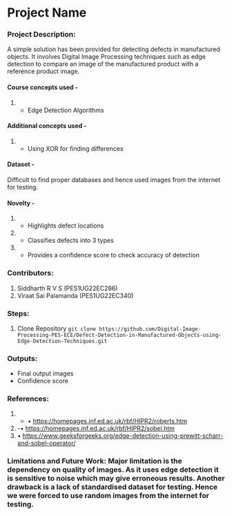 # Project Name

### Project Description:
A simple solution has been provided for detecting defects in manufactured objects. It involves Digital Image Processing techniques such as edge detection to compare an image of the manufactured product with a reference product image. 

#### Course concepts used - 
1. - Edge Detection Algorithms

   
#### Additional concepts used -
1. - Using XOR for finding differences 

   
#### Dataset - 
Difficult to find proper databases and hence used images from the internet for testing.

#### Novelty - 
1. - Highlights defect locations
2. - Classifies defects into 3 types
3. - Provides a confidence score to check accuracy of detection
   
### Contributors:
1. Siddharth R V S  (PES1UG22EC286)
2. Viraat Sai Palamanda (PES1UG22EC340)

### Steps:
1. Clone Repository
```git clone https://github.com/Digital-Image-Processing-PES-ECE/Defect-Detection-in-Manufactured-Objects-using-Edge-Detection-Techniques.git ```



### Outputs:
* Final output images 
* Confidence score

### References:
1. - •	https://homepages.inf.ed.ac.uk/rbf/HIPR2/roberts.htm
2. -•	https://homepages.inf.ed.ac.uk/rbf/HIPR2/sobel.htm
3. •	https://www.geeksforgeeks.org/edge-detection-using-prewitt-scharr-and-sobel-operator/
   
### Limitations and Future Work: Major limitation is the dependency on quality of images. As it uses edge detection it is sensitive to noise which may give erroneous results. Another drawback is a lack of standardised dataset for testing. Hence we were forced to use random images from the internet for testing.
